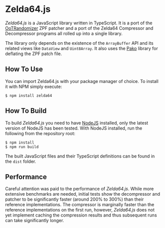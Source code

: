 Zelda64.js
==========

*Zelda64.js* is a JavaScript library written in TypeScript. It is a port of the
[OoTRandomizer](https://ootrandomizer.com) ZPF patcher and a port of the Zelda64 
Compressor and Decompressor programs all rolled up into a single library.

The library only depends on the existence of the `ArrayBuffer` API and its related
views like `DataView` and `Uint8Array`. It also uses the 
[Pako](https://github.com/nodeca/pako) library for deflating the ZPF patch file.

How To Use
----------

You can import Zelda64.js with your package manager of choice. To install it with
NPM simply execute:

```shell
$ npm install zelda64
```

How To Build
------------

To build *Zelda64.js* you need to have [NodeJS](https://nodejs.org) installed, 
only the latest version of NodeJS has been tested. With NodeJS installed, run the 
following from the repository root:

```shell
$ npm install 
$ npm run build
```

The built JavaScript files and their TypeScript definitions can be found in the `dist` 
folder.

Performance
-----------

Careful attention was paid to the performance of *Zelda64.js*. While more extensive
benchmarks are needed, initial tests show the decompressor and patcher to be
significantly faster (around 200% to 300%) than their reference implementations. The
compressor is marginally faster than the reference implementations on the first run,
however, *Zelda64.js* does not yet implement caching the compression results and thus
subsequent runs can take significantly longer.

